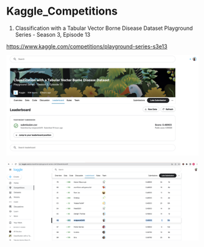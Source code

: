 # Kaggle_Competitions


1) Classification with a Tabular Vector Borne Disease Dataset
Playground Series - Season 3, Episode 13

https://www.kaggle.com/competitions/playground-series-s3e13

![alt text](https://github.com/Vikim1000/Kaggle_Competitions/blob/main/front.png?raw=true)

![alt text](https://github.com/Vikim1000/Kaggle_Competitions/blob/main/Screenshot%202023-05-02%20at%2010.33.06%20AM.png?raw=true)
